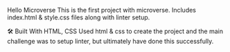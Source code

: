 Hello Microverse
This is the first project with microverse. Includes index.html & style.css files along with linter setup.


🛠 Built With
HTML, CSS
Used html & css to create the project and the main challenge was to setup linter, but ultimately have done this successfully.


